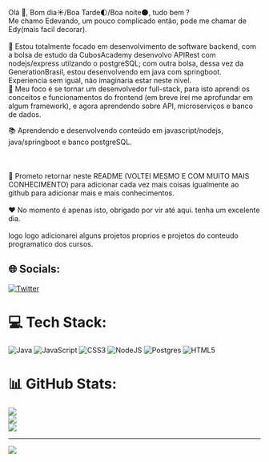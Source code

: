 Olá 👋, Bom dia☀️/Boa Tarde🌓/Boa noite🌑, tudo bem ?<br>Me chamo Edevando, um pouco complicado então, pode me chamar de Edy(mais facil decorar).<br><br>🔭 Estou totalmente focado em desenvolvimento de software backend, com a bolsa de estudo da CubosAcademy desenvolvo APIRest com nodejs/express utilzando o postgreSQL; com outra bolsa, dessa vez da GenerationBrasil, estou desenvolvendo em java com springboot. Experiencia sem igual, não imaginaria estar neste nivel.<br>🌱 Meu foco é se tornar um desenvolvedor full-stack, para isto aprendi os conceitos e funcionamentos do frontend (em breve irei me aprofundar em algum framework), e agora aprendendo sobre API, microserviços e banco de dados.<br>

📚 Aprendendo e desenvolvendo conteúdo em javascript/nodejs, java/springboot e banco postgreSQL.<br><br><br><br>🔁 Prometo retornar neste README (VOLTEI MESMO E COM MUITO MAIS CONHECIMENTO) para adicionar cada vez mais coisas igualmente ao github para adicionar mais e mais conhecimentos.<br><br>❤️ No momento é apenas isto, obrigado por vir até aqui. tenha um excelente dia. <br><br> logo logo adicionarei alguns projetos proprios e projetos do conteudo programatico dos cursos.


## 🌐 Socials:
[![Twitter](https://img.shields.io/badge/Twitter-%231DA1F2.svg?logo=Twitter&logoColor=white)](https://twitter.com/https://twitter.com/Amorkkj) 

# 💻 Tech Stack:
![Java](https://img.shields.io/badge/java-%23ED8B00.svg?style=for-the-badge&logo=java&logoColor=white) ![JavaScript](https://img.shields.io/badge/javascript-%23323330.svg?style=for-the-badge&logo=javascript&logoColor=%23F7DF1E) ![CSS3](https://img.shields.io/badge/css3-%231572B6.svg?style=for-the-badge&logo=css3&logoColor=white) ![NodeJS](https://img.shields.io/badge/node.js-6DA55F?style=for-the-badge&logo=node.js&logoColor=white) ![Postgres](https://img.shields.io/badge/postgres-%23316192.svg?style=for-the-badge&logo=postgresql&logoColor=white) ![HTML5](https://img.shields.io/badge/html5-%23E34F26.svg?style=for-the-badge&logo=html5&logoColor=white)
# 📊 GitHub Stats:
![](https://github-readme-stats.vercel.app/api?username=EdEddAEddy&theme=great-gatsby&hide_border=false&include_all_commits=false&count_private=false)<br/>
![](https://github-readme-streak-stats.herokuapp.com/?user=EdEddAEddy&theme=great-gatsby&hide_border=false)<br/>
![](https://github-readme-stats.vercel.app/api/top-langs/?username=EdEddAEddy&theme=great-gatsby&hide_border=false&include_all_commits=false&count_private=false&layout=compact)

---
[![](https://visitcount.itsvg.in/api?id=EdEddAEddy&icon=0&color=12)](https://visitcount.itsvg.in)

<!-- Proudly created with GPRM ( https://gprm.itsvg.in ) -->
